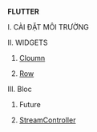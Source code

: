 **FLUTTER**

I. CÀI ĐẶT MÔI TRƯỜNG

II. WIDGETS

1. [Cloumn](widgets/column.md)

2. [Row](widgets/row.md)

III. Bloc

1. Future

2. [StreamController](bloc/stream_controller.md)